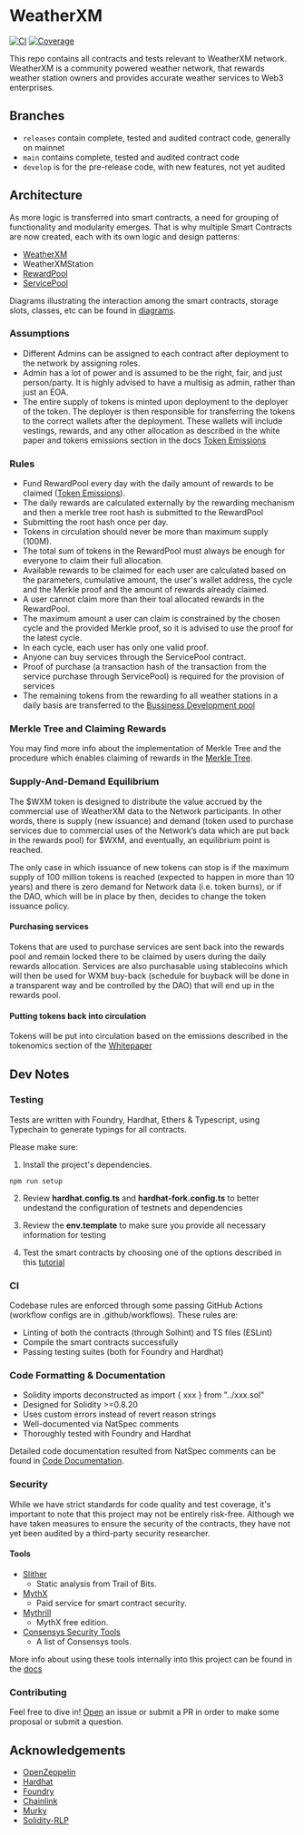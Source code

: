 # WeatherXM

[![CI](https://github.com/WeatherXM/smart-contracts-v2/actions/workflows/ci.yml/badge.svg?branch=develop)](https://github.com/WeatherXM/smart-contracts-v2/actions/workflows/ci.yml)
[![Coverage](https://github.com/WeatherXM/smart-contracts-v2/actions/workflows/coverage.yml/badge.svg?branch=feat%2Fadd-coverage-badges)](https://github.com/WeatherXM/smart-contracts-v2/actions/workflows/coverage.yml)


This repo contains all contracts and tests relevant to WeatherXM network. WeatherXM is a community powered weather network, that rewards weather station owners and provides accurate weather services to Web3 enterprises.

## Branches

- `releases` contain complete, tested and audited contract code, generally on mainnet
- `main` contains complete, tested and audited contract code
- `develop` is for the pre-release code, with new features, not yet audited

## Architecture

As more logic is transferred into smart contracts, a need for grouping of functionality and modularity emerges. That is why multiple Smart Contracts are now created, each with its own logic and design patterns:

- [WeatherXM](./docs/weatherxm)
- WeatherXMStation
- [RewardPool](./docs/rewardpool)
- [ServicePool](./docs/servicepool)

Diagrams illustrating the interaction among the smart contracts, storage slots, classes, etc can be found in [diagrams](./docs/diagrams).


### Assumptions

- Different Admins can be assigned to each contract after deployment to the network by assigning roles.
- Admin has a lot of power and is assumed to be the right, fair, and just person/party. It is highly advised to have a multisig as admin, rather than just an EOA.
- The entire supply of tokens is minted upon deployment to the deployer of the token. The deployer is then responsible for transferring the tokens to the correct wallets after the deployment. These wallets will include vestings, rewards, and any other allocation as described in the white paper and tokens emissions section in the docs [Token Emissions](./docs/emissions)

### Rules

- Fund RewardPool every day with the daily amount of rewards to be claimed ([Token Emissions](./docs/emissions.md)).
- The daily rewards are calculated externally by the rewarding mechanism and then a merkle tree root hash is submitted to the RewardPool
- Submitting the root hash once per day.
- Tokens in circulation should never be more than maximum supply (100M).
- The total sum of tokens in the RewardPool must always be enough for everyone to claim their full allocation.
- Available rewards to be claimed for each user are calculated based on the parameters, cumulative amount, the user's wallet address, the cycle and the Merkle proof and the amount of rewards already claimed.
- A user cannot claim more than their toal allocated rewards in the RewardPool.
- The maximum amount a user can claim is constrained by the chosen cycle and the provided Merkle proof, so it is advised to use the proof for the latest cycle.
- In each cycle, each user has only one valid proof.
- Anyone can buy services through the ServicePool contract.
- Proof of purchase (a transaction hash of the transaction from the service purchase through ServicePool) is required for the provision of services
- The remaining tokens from the rewarding fo all weather stations in a daily basis are transferred to the [Bussiness Development pool](./docs/pools.md)

### Merkle Tree and Claiming Rewards

You may find more info about the implementation of Merkle Tree and the procedure which enables claiming of rewards in the [Merkle Tree](./docs/merkle_tree.md).

### Supply-And-Demand Equilibrium

The $WXM token is designed to distribute the value accrued by the commercial use of WeatherXM data to the Network participants. In other words, there is supply (new issuance) and demand (token used to purchase services due to commercial uses of the Network’s data which are put back in the rewards pool) for $WXM, and eventually, an equilibrium point is reached.

The only case in which issuance of new tokens can stop is if the maximum supply of 100 million tokens is reached (expected to happen in more than 10 years) and there is zero demand for Network data (i.e. token burns), or if the DAO, which will be in place by then, decides to change the token issuance policy.

#### Purchasing services

Tokens that are used to purchase services are sent back into the rewards pool and remain locked there to be claimed by users during the daily rewards allocation. Services are also purchasable using stablecoins which will then be used for WXM buy-back (schedule for buyback will be done in a transparent way and be controlled by the DAO) that will end up in the rewards pool.

#### Putting tokens back into circulation

Tokens will be put into circulation based on the emissions described in the tokenomics section of the [Whitepaper](https://weatherxm.com/token/)

## Dev Notes

### Testing

Tests are written with Foundry, Hardhat, Ethers & Typescript, using Typechain to generate typings for all contracts.

Please make sure:

1. Install the project's dependencies.

```
npm run setup
```

2. Review **hardhat.config.ts** and **hardhat-fork.config.ts** to better undestand the configuration of testnets and dependencies

3. Review the **env.template** to make sure you provide all necessary information for testing

4. Test the smart contracts by choosing one of the options described in this [tutorial](./docs/testing.md)

### CI

Codebase rules are enforced through some passing GitHub Actions (workflow configs are in .github/workflows). These rules are:

- Linting of both the contracts (through Solhint) and TS files (ESLint)
- Compile the smart contracts successfully
- Passing testing suites (both for Foundry and Hardhat)

### Code Formatting & Documentation

- Solidity imports deconstructed as import { xxx } from "../xxx.sol"
- Designed for Solidity >=0.8.20
- Uses custom errors instead of revert reason strings
- Well-documented via NatSpec comments
- Thoroughly tested with Foundry and Hardhat

Detailed code documentation resulted from NatSpec comments can be found in [Code Documentation](./docs/index.md).

### Security

While we have strict standards for code quality and test coverage, it's important to note that this project may not be entirely risk-free. Although we have taken measures to ensure the security of the contracts, they have not yet been audited by a third-party security researcher.

#### Tools

- [Slither](https://github.com/crytic/slither)
  - Static analysis from Trail of Bits.
- [MythX](https://mythx.io/)
  - Paid service for smart contract security.
- [Mythrill](https://github.com/ConsenSys/mythril)
  - MythX free edition.
- [Consensys Security Tools](https://consensys.net/diligence/tools/)
  - A list of Consensys tools.

More info about using these tools internally into this project can be found in the [docs](./docs/testing.md)

### Contributing

Feel free to dive in! [Open](https://github.com/WeatherXM/smart-contracts/issues/new) an issue or submit a PR in order to make some proposal or submit a question.

## Acknowledgements

- [OpenZeppelin](https://github.com/OpenZeppelin/openzeppelin-contracts)
- [Hardhat](https://github.com/NomicFoundation/hardhat)
- [Foundry](https://github.com/foundry-rs/foundry)
- [Chainlink](https://github.com/smartcontractkit/chainlink)
- [Murky](https://github.com/dmfxyz/murky)
- [Solidity-RLP](https://github.com/hamdiallam/Solidity-RLP)
